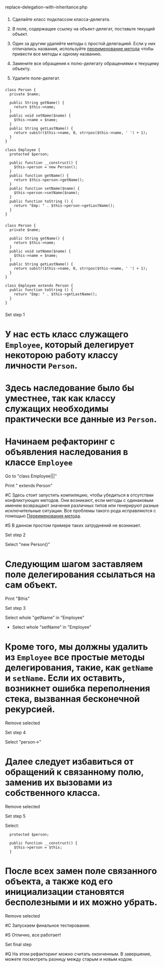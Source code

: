 replace-delegation-with-inheritance:php

###

1. Сделайте класс подклассом класса-делегата.

2. В поле, содержащее ссылку на объект-делегат, поставьте текущий объект.

3. Один за другим удаляйте методы с простой делегацией. Если у них отличались названия, используйте <a href="/rename-method">переименование метода</a> чтобы привести все методы к одному названию.

4. Замените все обращения к полю-делегату обращениями к текущему объекту.

5. Удалите поле-делегат.



###

```
class Person {
  private $name;

  public String getName() {
    return $this->name;
  }
  public void setName($name) {
    $this->name = $name;
  }
  public String getLastName() {
    return substr($this->name, 0, strrpos($this->name, ' ') + 1);
  }
}

class Employee {
  protected $person;

  public function __construct() {
    $this->person = new Person();
  }
  public function getName() {
    return $this->person->getName();
  }
  public function setName($name) {
    $this->person->setName($name);
  }
  public function toString () {
    return "Emp: " . $this->person->getLastName();
  }
}
```

###

```
class Person {
  private $name;

  public String getName() {
    return $this->name;
  }
  public void setName($name) {
    $this->name = $name;
  }
  public String getLastName() {
    return substr($this->name, 0, strrpos($this->name, ' ') + 1);
  }
}

class Employee extends Person {
  public function toString () {
    return "Emp: " . $this->getLastName();
  }
}
```

###

Set step 1

# У нас есть класс служащего <code>Employee</code>, который делегирует некоторою работу классу личности <code>Person</code>.

# Здесь наследование было бы уместнее, так как классу служащих необходимы практически все данные из <code>Person</code>.

# Начинаем рефакторинг с объявления наследования в классе <code>Employee</code>

Go to "class Employee|||"

Print " extends Person"

#C Здесь стоит запустить компиляцию, чтобы убедиться в отсутствии конфликтующих методов. Они возникают, если методы с одинаковым именем возвращают значения различных типов или генерируют разные исключительные ситуации. Все проблемы такого рода исправляются с помощью <a href="/rename-method">Переименования метода</a>.

#S В данном простом примере таких затруднений не возникает.

Set step 2

Select "new Person()"

# Следующим шагом заставляем поле делегирования ссылаться на сам объект.

Print "$this"

Set step 3

Select whole "getName" in "Employee"
+ Select whole "setName" in "Employee"

# Кроме того, мы должны удалить из <code>Employee</code> все простые методы делегирования, такие, как <code>getName</code> и <code>setName</code>. Если их оставить, возникнет ошибка переполнения стека, вызванная бесконечной рекурсией.

Remove selected

Set step 4

Select "person->"

# Далее следует избавиться от обращений к связанному полю, заменив их вызовами из собственного класса.

Remove selected

Set step 5

Select:
```
  protected $person;

  public function __construct() {
    $this->person = $this;
  }

```

# После всех замен поле связанного объекта, а также код его инициализации становятся бесполезными и их можно убрать.

Remove selected

#C Запускаем финальное тестирование.

#S Отлично, все работает!

Set final step

#Q На этом рефакторинг можно считать оконченным. В завершение, можете посмотреть разницу между старым и новым кодом.